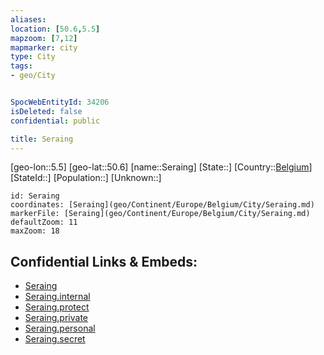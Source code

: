 ```yaml
---
aliases: 
location: [50.6,5.5]
mapzoom: [7,12] 
mapmarker: city 
type: City
tags:
- geo/City


SpocWebEntityId: 34206
isDeleted: false
confidential: public

title: Seraing
---
```

[geo-lon::5.5]
[geo-lat::50.6]
[name::Seraing]
[State::]
[Country::[Belgium](geo/Continent/Europe/Belgium.md)]
[StateId::]
[Population::]
[Unknown::]


```leaflet
id: Seraing
coordinates: [Seraing](geo/Continent/Europe/Belgium/City/Seraing.md)
markerFile: [Seraing](geo/Continent/Europe/Belgium/City/Seraing.md)
defaultZoom: 11 
maxZoom: 18
```


## Confidential Links & Embeds: 
- [Seraing](../../../../../../_public/geo/Continent/Europe/Belgium/City/Seraing.md) 
- [Seraing.internal](../../../../../../_internal/geo/Continent/Europe/Belgium/City/Seraing.internal.md) 
- [Seraing.protect](../../../../../../_protect/geo/Continent/Europe/Belgium/City/Seraing.protect.md) 
- [Seraing.private](../../../../../../_private/geo/Continent/Europe/Belgium/City/Seraing.private.md) 
- [Seraing.personal](../../../../../../_personal/geo/Continent/Europe/Belgium/City/Seraing.personal.md) 
- [Seraing.secret](../../../../../../_secret/geo/Continent/Europe/Belgium/City/Seraing.secret.md) 
